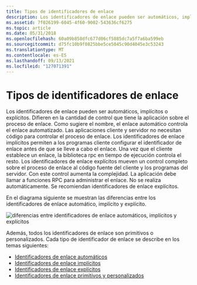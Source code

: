 ```yaml
---
title: Tipos de identificadores de enlace
description: Los identificadores de enlace pueden ser automáticos, implícitos o explícitos.
ms.assetid: 7f026199-6045-4f60-9002-543636cf6275
ms.topic: article
ms.date: 05/31/2018
ms.openlocfilehash: 60a09b858dfc677d06cf5885dc7a5f7a6ba599eb
ms.sourcegitcommit: d75fc10b9f0825bbe5ce5045c90d4045e3c53243
ms.translationtype: MT
ms.contentlocale: es-ES
ms.lasthandoff: 09/13/2021
ms.locfileid: "127071391"
---
```

# <a name="types-of-binding-handles"></a>Tipos de identificadores de enlace

Los identificadores de enlace pueden ser automáticos, implícitos o explícitos. Difieren en la cantidad de control que tiene la aplicación sobre el proceso de enlace. Como sugiere el nombre, el enlace automático controla el enlace automatizado. Las aplicaciones cliente y servidor no necesitan código para controlar el proceso de enlace. Los identificadores de enlace implícitos permiten a los programas cliente configurar el identificador de enlace antes de que se lleve a cabo el enlace. Una vez que el cliente establece un enlace, la biblioteca rpc en tiempo de ejecución controla el resto. Los identificadores de enlace explícitos mueven un control completo sobre el proceso de enlace al código fuente del cliente y los programas del servidor. Con este control aumenta la complejidad. La aplicación debe llamar a funciones RPC para administrar el enlace. No se realiza automáticamente. Se recomiendan identificadores de enlace explícitos.

En el diagrama siguiente se muestran las diferencias entre los identificadores de enlace automático, implícito y explícito.

![diferencias entre identificadores de enlace automáticos, implícitos y explícitos](images/bhand.png)

Además, todos los identificadores de enlace son primitivos o personalizados. Cada tipo de identificador de enlace se describe en los temas siguientes:

-   [Identificadores de enlace automáticos](automatic-binding-handles.md)
-   [Identificadores de enlace implícitos](implicit-binding-handles.md)
-   [Identificadores de enlace explícitos](explicit-binding-handles.md)
-   [Identificadores de enlace primitivos y personalizados](primitive-and-custom-binding-handles.md)

 

 




